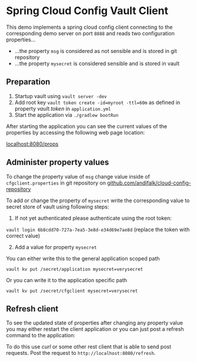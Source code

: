 # Spring Cloud Config Vault Client

This demo implements a spring cloud config client connecting to the corresponding
demo server on port `8888` and reads two configuration properties...

* ...the property `msg` is considered as not sensible and is stored in git repository
* ...the property `mysecret` is considered sensible and is stored in vault

## Preparation

1. Startup vault using `vault server -dev`
2. Add root key `vault token create -id=myroot -ttl=60m` as defined in property _vault.token_ in `application.yml`
3. Start the application via `./gradlew bootRun`

After starting the application you can see the current values of the properties by accessing the following
web page location:

[localhost:8080/props](http://localhost:8080/props)

## Administer property values

To change the property value of `msg` change value inside of `cfgclient.properties` in git repository on [github.com/andifalk/cloud-config-repository](https://github.com/andifalk/cloud-config-repository)

To add or change the property of `mysecret` write the corresponding value to secret store of vault using following steps:

1. If not yet authenticated please authenticate using the root token:

`vault login 6b8cdd70-727a-7ea5-3e8d-e34d69e7ae8d` (replace the token with correct value)

2. Add a value for property `mysecret`

You can either write this to the general application scoped path

`vault kv put /secret/application mysecret=verysecret`

Or you can write it to the application specific path

`vault kv put /secret/cfgclient mysecret=verysecret`

## Refresh client

To see the updated state of properties after changing any property value
you may either restart the client application or you can just post a refresh
command to the application:

To do this use _curl_ or some other rest client that is able to send post requests.
Post the request to `http://localhost:8080/refresh`.
  